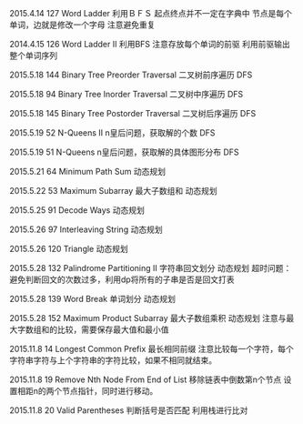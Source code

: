 2015.4.14
127 Word Ladder
利用ＢＦＳ
起点终点并不一定在字典中
节点是每个单词，边就是修改一个字母
注意避免重复

2014.4.15
126 Word Ladder II
利用BFS
注意存放每个单词的前驱
利用前驱输出整个单词序列

2015.5.18
144 Binary Tree Preorder Traversal
二叉树前序遍历
DFS

2015.5.18
94 Binary Tree Inorder Traversal
二叉树中序遍历
DFS

2015.5.18
145 Binary Tree Postorder Traversal
二叉树后序遍历
DFS

2015.5.19
52 N-Queens II
n皇后问题，获取解的个数
DFS

2015.5.19
51 N-Queens
n皇后问题，获取解的具体图形分布
DFS

2015.5.21
64 Minimum Path Sum
动态规划

2015.5.22
53 Maximum Subarray
最大子数组和
动态规划

2015.5.25
91 Decode Ways
动态规划

2015.5.26
97 Interleaving String
动态规划

2015.5.26
120 Triangle
动态规划

2015.5.28
132 Palindrome Partitioning II
字符串回文划分
动态规划
超时问题：避免判断回文的次数过多，利用dp将所有的子串是否是回文打表

2015.5.28
139 Word Break
单词划分
动态规划

2015.5.28
152 Maximum Product Subarray
最大子数组乘积
动态规划
注意与最大字数组和的比较，需要保存最大值和最小值

2015.11.8
14 Longest Common Prefix 
最长相同前缀
注意比较每一个字符，每个字符串字符与上个字符串的字符比较，如果不相同就结束。

2015.11.8
19 Remove Nth Node From End of List
移除链表中倒数第n个节点
设置相距n的两个节点指针，同时进行移动。

2015.11.8
20 Valid Parentheses
判断括号是否匹配
利用栈进行比对
